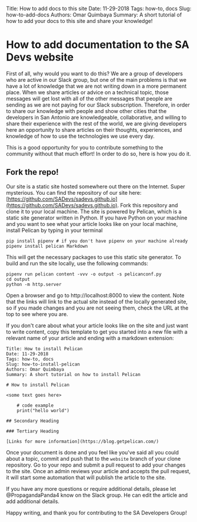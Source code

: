 Title: How to add docs to this site
Date: 11-29-2018
Tags: how-to, docs
Slug: how-to-add-docs
Authors: Omar Quimbaya
Summary: A short tutorial of how to add your docs to this site and share your knowledge!

# How to add documentation to the SA Devs website

First of all, why would you want to do this? We are a group of developers who are active in our Slack group, but one of the main problems is that we have a lot of knowledge that we are not writing down in a more permanent place. When we share articles or advice on a technical topic, those messages will get lost with all of the other messages that people are sending as we are not paying for our Slack subscription. Therefore, in order to share our knowledge with people and show other cities that the developers in San Antonio are knowledgeable, collaborative, and willing to share their experience with the rest of the world, we are giving developers here an opportunity to share articles on their thoughts, experiences, and knowledge of how to use the technologies we use every day.

This is a good opportunity for you to contribute something to the community without that much effort! In order to do so, here is how you do it.

## Fork the repo!

Our site is a static site hosted somewhere out there on the Internet. Super mysterious. You can find the repository of our site here: [https://github.com/SADevs/sadevs.github.io](https://github.com/SADevs/sadevs.github.io). Fork this repository and clone it to your local machine. The site is powered by Pelican, which is a static site generator written in Python. If you have Python on your machine and you want to see what your article looks like on your local machine, install Pelican by typing in your terminal 

    pip install pipenv # if you don't have pipenv on your machine already
    pipenv install pelican Markdown

This will get the necessary packages to use this static site generator. To build and run the site locally, use the following commands:

    pipenv run pelican content -vvv -o output -s pelicanconf.py
    cd output
    python -m http.server

Open a browser and go to http://localhost:8000 to view the content. Note that the links will link to the actual site instead of the locally generated site, so if you made changes and you are not seeing them, check the URL at the top to see where you are.

If you don't care about what your article looks like on the site and just want to write content, copy this template to get you started into a new file with a relevant name of your article and ending with a markdown extension:

    Title: How to install Pelican
    Date: 11-29-2018
    Tags: how-to, docs
    Slug: how-to-install-pelican
    Authors: Omar Quimbaya
    Summary: A short tutorial on how to install Pelican

    # How to install Pelican

    <some text goes here>

        # code example
        print("hello world")

    ## Secondary Heading

    ### Tertiary Heading

    [Links for more information](https://blog.getpelican.com/)

Once your document is done and you feel like you've said all you could about a topic, commit and push that to the `website` branch of your clone repository. Go to your repo and submit a pull request to add your changes to the site. Once an admin reviews your article and accepts the pull request, it will start some automation that will publish the article to the site.

If you have any more questions or require additional details, please let @PropagandaPanda4 know on the Slack group. He can edit the article and add additional details.

Happy writing, and thank you for contributing to the SA Developers Group!